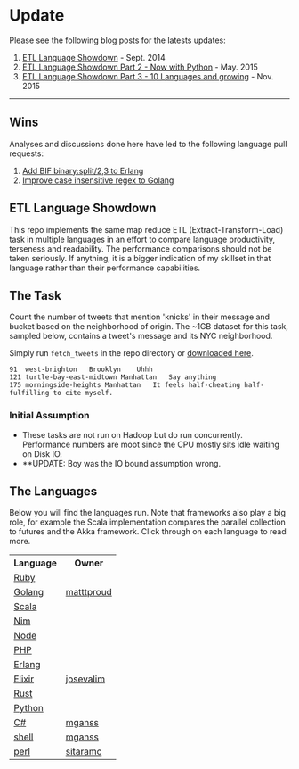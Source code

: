 # Update

Please see the following blog posts for the latests updates:

1. [ETL Language Showdown](http://blog.dimroc.com/2014/09/29/etl-language-showdown/) - Sept. 2014
2. [ETL Language Showdown Part 2 - Now with Python](http://blog.dimroc.com/2015/05/07/etl-language-showdown-pt2/) - May. 2015
3. [ETL Language Showdown Part 3 - 10 Languages and growing](http://blog.dimroc.com/2015/11/14/etl-language-showdown-pt3/) - Nov. 2015

----

## Wins

Analyses and discussions done here have led to the following language pull requests:

1. [Add BIF binary:split/2,3 to Erlang](https://github.com/erlang/otp/pull/771)
2. [Improve case insensitive regex to Golang](https://github.com/golang/go/issues/13288)

## ETL Language Showdown
This repo implements the same map reduce ETL (Extract-Transform-Load) task in multiple languages
in an effort to compare language productivity, terseness and readability. The performance comparisons should not be taken seriously. If anything,
it is a bigger indication of my skillset in that language rather than their performance capabilities.

## The Task
Count the number of tweets that mention 'knicks' in their message and bucket based on the neighborhood of origin.
The ~1GB dataset for this task, sampled below, contains a tweet's message and its NYC neighborhood.

Simply run `fetch_tweets` in the repo directory or [downloaded here](https://dimroc-public.s3.amazonaws.com/etl-language-comparison/tweets20140416.tar.gz).

```
91	west-brighton	Brooklyn	Uhhh
121	turtle-bay-east-midtown	Manhattan	Say anything
175	morningside-heights	Manhattan	It feels half-cheating half-fulfilling to cite myself.
```

### Initial Assumption

* These tasks are not run on Hadoop but do run concurrently. Performance numbers are moot since the CPU mostly sits idle waiting on Disk IO.
* **UPDATE: Boy was the IO bound assumption wrong.

## The Languages

Below you will find the languages run. Note that frameworks also play a big role, for example the Scala implementation
compares the parallel collection to futures and the Akka framework. Click through on each language to read more.


<table>
<tr> <th>Language</th><th>Owner</th> </tr>
<tr> <td><a href="https://github.com/dimroc/etl-language-comparison/tree/master/ruby">Ruby</a></td><td> </td> </tr>
<tr> <td><a href="https://github.com/dimroc/etl-language-comparison/tree/master/golang">Golang</a></td><td><a href="https://github.com/matttproud">matttproud</a></td> </tr>
<tr> <td><a href="https://github.com/dimroc/etl-language-comparison/tree/master/scala">Scala</a></td><td></td> </tr>
<tr> <td><a href="https://github.com/dimroc/etl-language-comparison/tree/master/nim">Nim</a></td><td></td> </tr>
<tr> <td><a href="https://github.com/dimroc/etl-language-comparison/tree/master/nodejs">Node</a></td><td></td> </tr>
<tr> <td><a href="https://github.com/dimroc/etl-language-comparison/tree/master/php">PHP</a></td><td></td> </tr>
<tr> <td><a href="https://github.com/dimroc/etl-language-comparison/tree/master/erlang">Erlang</a></td><td></td> </tr>
<tr> <td><a href="https://github.com/dimroc/etl-language-comparison/tree/master/elixir">Elixir</a></td><td><a href="https://github.com/josevalim">josevalim</a></td> </tr>
<tr> <td><a href="https://github.com/dimroc/etl-language-comparison/tree/master/rust">Rust</a></td><td></td> </tr>
<tr> <td><a href="https://github.com/dimroc/etl-language-comparison/tree/master/python">Python</a></td><td></td> </tr>
<tr> <td><a href="https://github.com/dimroc/etl-language-comparison/tree/master/csharp">C#</a></td><td><a href="https://github.com/mganss">mganss</a></td> </tr>
<tr> <td><a href="https://github.com/dimroc/etl-language-comparison/tree/master/shell">shell</a></td><td><a href="https://github.com/mganss">mganss</a></td> </tr>
<tr> <td><a href="https://github.com/dimroc/etl-language-comparison/tree/master/perl">perl</a></td><td><a href="https://github.com/sitaramc">sitaramc</a></td> </tr>
</table>

